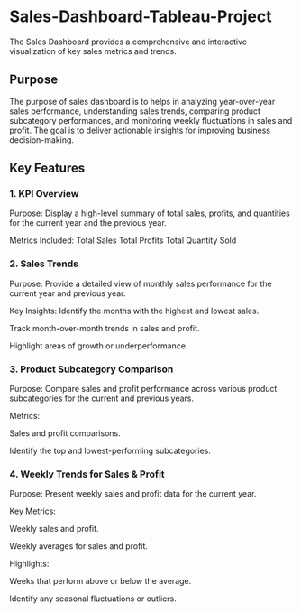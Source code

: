 # Sales-Dashboard-Tableau-Project
The Sales Dashboard provides a comprehensive and interactive visualization of key sales metrics and trends. 

## Purpose
The purpose of sales dashboard is to helps in analyzing year-over-year sales performance, understanding sales trends, comparing product subcategory performances, and monitoring weekly fluctuations in sales and profit. The goal is to deliver actionable insights for improving business decision-making.

## Key Features
### 1. KPI Overview
Purpose: Display a high-level summary of total sales, profits, and quantities for the current year and the previous year.

  Metrics Included:
Total Sales 
Total Profits
Total Quantity Sold

### 2. Sales Trends
Purpose: Provide a detailed view of monthly sales performance for the current year and previous year.

  Key Insights:
Identify the months with the highest and lowest sales.

Track month-over-month trends in sales and profit.

Highlight areas of growth or underperformance.

### 3. Product Subcategory Comparison
Purpose: Compare sales and profit performance across various product subcategories for the current and previous years.

Metrics:

Sales and profit comparisons.

Identify the top and lowest-performing subcategories.

### 4. Weekly Trends for Sales & Profit
Purpose: Present weekly sales and profit data for the current year.

Key Metrics:

Weekly sales and profit.

Weekly averages for sales and profit.

Highlights:

Weeks that perform above or below the average.

Identify any seasonal fluctuations or outliers.

